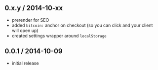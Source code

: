 0.x.y / 2014-10-xx
------------------
- prerender for SEO
- added `bitcoin:` anchor on checkout (so you can click and your client will open up)
- created settings wrapper around `localStorage`

0.0.1 / 2014-10-09
------------------
- initial release